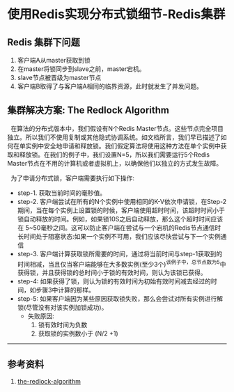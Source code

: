 # 使用Redis实现分布式锁细节-Redis集群
## Redis 集群下问题
1. 客户端A从master获取到锁
2. 在master将锁同步到slave之前，master宕机。
3. slave节点被晋级为master节点
4. 客户端B取得了与客户端A相同的临界资源，此时就发生了并发问题。

## 集群解决方案: The Redlock Algorithm
&nbsp;&nbsp;在算法的分布式版本中，我们假设有N个Redis Master节点。这些节点完全项目独立。所以我们不使用复制或其他隐式协调系统。如文档所言，我们早已描述了如何在单实例中安全地申请和释放锁。我们假定算法将使用这种方法在单个实例中获取和释放锁。在我们的例子中，我们设置N=5，所以我们需要运行5个Redis Master节点在不用的计算机或者虚拟机上，以确保他们以独立的方式发生故障。

&nbsp;&nbsp;为了申请分布式锁，客户端需要执行如下操作:
- step-1. 获取当前时间的毫秒值。
- step-2. 客户端尝试在所有的N个实例中使用相同的K-V依次申请锁，在Step-2期间，当在每个实例上设置锁的时候，客户端使用超时时间，该超时时间小于锁自动释放的时间。例如，如果锁10S之后自动释放，那么这个超时时间应该在 5~50毫秒之间。这可以防止客户端在尝试与一个宕机的Redis节点通信时长时间处于阻塞状态:如果一个实例不可用，我们应该尽快尝试与下一个实例通信
- step-3. 客户端计算获取锁所需要的时间，通过将当前时间与step-1获取到的时间相减，当且仅当客户端能够在大多数实例(至少3个)<sup>该例子中，总节点数为5</sup>中获得锁，并且获得锁的总时间小于锁的有效时间，则认为该锁已获得。
- step-4: 如果获得了锁，则认为锁的有效时间为初始有效时间减去经过的时间，如步骤3中计算的那样。
- step-5: 如果客户端因为某些原因获取锁失败，那么会尝试对所有实例进行解锁(尽管没有对该实例加锁成功)。
  + 失败原因:
     1. 锁有效时间为负数
     2. 获取锁的实例数小于 (N/2 +1)


---

## 参考资料
1. [the-redlock-algorithm](https://redis.io/docs/manual/patterns/distributed-locks/#the-redlock-algorithmi)